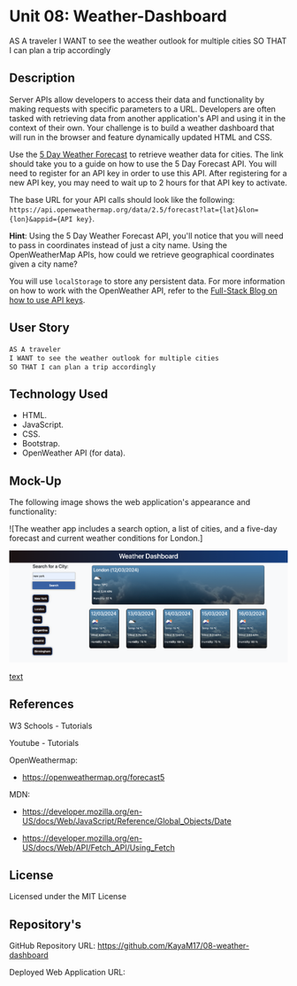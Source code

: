# Unit 08: Weather-Dashboard
AS A traveler I WANT to see the weather outlook for multiple cities SO THAT I can plan a trip accordingly


## Description

Server APIs allow developers to access their data and functionality by making requests with specific parameters to a URL. Developers are often tasked with retrieving data from another application's API and using it in the context of their own. Your challenge is to build a weather dashboard that will run in the browser and feature dynamically updated HTML and CSS.

Use the [5 Day Weather Forecast](https://openweathermap.org/forecast5) to retrieve weather data for cities. The link should take you to a guide on how to use the 5 Day Forecast API. You will need to register for an API key in order to use this API. After registering for a new API key, you may need to wait up to 2 hours for that API key to activate.

The base URL for your API calls should look like the following: `https://api.openweathermap.org/data/2.5/forecast?lat={lat}&lon={lon}&appid={API key}`.

**Hint**: Using the 5 Day Weather Forecast API, you'll notice that you will need to pass in coordinates instead of just a city name. Using the OpenWeatherMap APIs, how could we retrieve geographical coordinates given a city name?

You will use `localStorage` to store any persistent data. For more information on how to work with the OpenWeather API, refer to the [Full-Stack Blog on how to use API keys](https://coding-boot-camp.github.io/full-stack/apis/how-to-use-api-keys).

## User Story

```text
AS A traveler
I WANT to see the weather outlook for multiple cities
SO THAT I can plan a trip accordingly
```

## Technology Used

* HTML.
* JavaScript.
* CSS.
* Bootstrap.
* OpenWeather API (for data).


## Mock-Up

The following image shows the web application's appearance and functionality:

![The weather app includes a search option, a list of cities, and a five-day forecast and current weather conditions for London.]

![alt text](<assets/images/weather-dashbord  screenshot.png>)


[text](assets/images/Weather-dashboard-screenrecording.mov)

## References

W3 Schools - Tutorials

Youtube - Tutorials

OpenWeathermap:
 - https://openweathermap.org/forecast5

MDN:
* https://developer.mozilla.org/en-US/docs/Web/JavaScript/Reference/Global_Objects/Date

* https://developer.mozilla.org/en-US/docs/Web/API/Fetch_API/Using_Fetch

## License

Licensed under the MIT License

## Repository's

GitHub Repository URL: https://github.com/KayaM17/08-weather-dashboard

Deployed Web Application URL: 